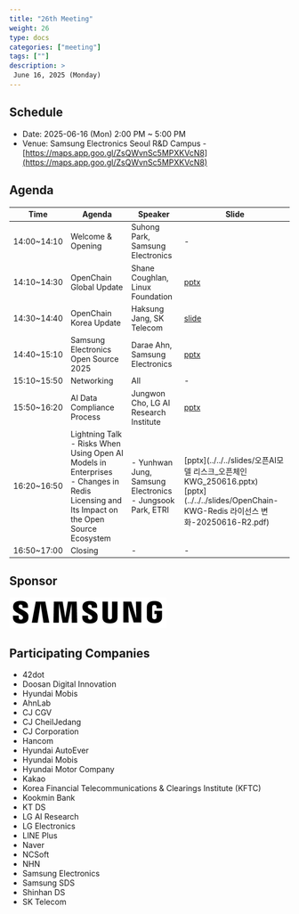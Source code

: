 ```yaml
---
title: "26th Meeting"
weight: 26
type: docs
categories: ["meeting"]
tags: [""]
description: >
 June 16, 2025 (Monday)
---
```


## Schedule

* Date: 2025-06-16 (Mon) 2:00 PM ~ 5:00 PM
* Venue: Samsung Electronics Seoul R&D Campus - [https://maps.app.goo.gl/ZsQWvnSc5MPXKVcN8](https://maps.app.goo.gl/ZsQWvnSc5MPXKVcN8)

## Agenda

| Time         | Agenda                                                                 | Speaker                                      | Slide |
|--------------|-----------------------------------------------------------------------|----------------------------------------------|-------|
| 14:00~14:10  | Welcome & Opening                                                     | Suhong Park, Samsung Electronics             | -     |
| 14:10~14:30  | OpenChain Global Update                                               | Shane Coughlan, Linux Foundation             | [pptx](../../../slides/korea-wg-2025-06.pptx)   |
| 14:30~14:40  | OpenChain Korea Update                                                | Haksung Jang, SK Telecom                    | [slide](https://gamma.app/docs/25-2-Update-p2oogyv44st07nj)    |
| 14:40~15:10  | Samsung Electronics Open Source 2025     | Darae Ahn, Samsung Electronics               | [pptx](../../../slides/삼성전자_오픈소스2025_안다래.pptx)   |
| 15:10~15:50  | Networking                                                           | All                                          | -     |
| 15:50~16:20  | AI Data Compliance Process                                            | Jungwon Cho, LG AI Research Institute        | [pptx](../../../slides/korea-wg-2025-06.pptx)    |
| 16:20~16:50  | Lightning Talk  <br> - Risks When Using Open AI Models in Enterprises <br> - Changes in Redis Licensing and Its Impact on the Open Source Ecosystem |  - Yunhwan Jung, Samsung Electronics<br>  - Jungsook Park, ETRI | <br> [pptx](../../../slides/오픈AI모델 리스크_오픈체인KWG_250616.pptx) <br> [pptx](../../../slides/OpenChain-KWG-Redis 라이선스 변화-20250616-R2.pdf)  |
| 16:50~17:00 | Closing | - | - |

## Sponsor

![](../../../images/content/about/logo/samsung.png)


## Participating Companies

- 42dot  
- Doosan Digital Innovation  
- Hyundai Mobis  
- AhnLab  
- CJ CGV  
- CJ CheilJedang  
- CJ Corporation  
- Hancom  
- Hyundai AutoEver  
- Hyundai Mobis  
- Hyundai Motor Company  
- Kakao  
- Korea Financial Telecommunications & Clearings Institute (KFTC)  
- Kookmin Bank  
- KT DS  
- LG AI Research  
- LG Electronics  
- LINE Plus  
- Naver  
- NCSoft  
- NHN  
- Samsung Electronics  
- Samsung SDS  
- Shinhan DS  
- SK Telecom